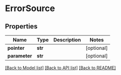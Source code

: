 # ErrorSource


## Properties
Name | Type | Description | Notes
------------ | ------------- | ------------- | -------------
**pointer** | **str** |  | [optional] 
**parameter** | **str** |  | [optional] 

[[Back to Model list]](../README.md#documentation-for-models) [[Back to API list]](../README.md#documentation-for-api-endpoints) [[Back to README]](../README.md)


